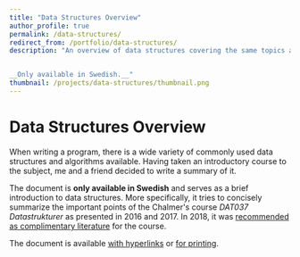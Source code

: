 ```yaml
---
title: "Data Structures Overview"
author_profile: true
permalink: /data-structures/
redirect_from: /portfolio/data-structures/
description: "An overview of data structures covering the same topics as an entry level course. Useful companion for any such course.


__Only available in Swedish.__"
thumbnail: /projects/data-structures/thumbnail.png
---
```


# Data Structures Overview
When writing a program, there is a wide variety of commonly used data structures and algorithms available. Having taken an introductory course to the subject, me and a friend decided to write a summary of it.

The document is **only available in Swedish** and serves as a brief introduction to data structures. More specifically, it tries to concisely summarize the important points of the Chalmer's course *DAT037 Datastrukturer* as presented in 2016 and 2017. In 2018, it was [recommended as complimentary literature](http://www.cse.chalmers.se/edu/year/2018/course/DAT037_Datastrukturer/resources.html) for the course.

The document is available [with hyperlinks](/assets/docs/datastrukturer_sammanfattning.pdf) or [for printing](/assets/docs/datastrukturer-printing-version.pdf).
